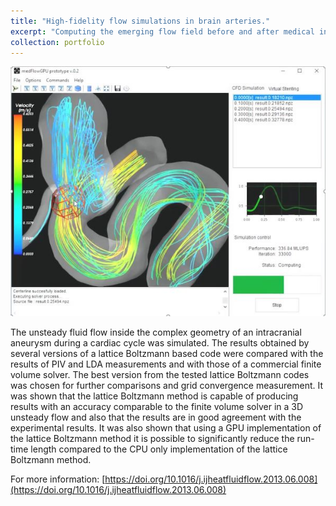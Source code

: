 ```yaml
---
title: "High-fidelity flow simulations in brain arteries."
excerpt: "Computing the emerging flow field before and after medical interventions to <br/><img src='/images/medflow3d.jpg'>"
collection: portfolio
---
```


![Flow simulation in an aneurysm.](/images/medflow3d.jpg)

The unsteady fluid flow inside the complex geometry of an intracranial aneurysm during a cardiac cycle was simulated. The results obtained by several versions of a lattice Boltzmann based code were compared with the results of PIV and LDA measurements and with those of a commercial finite volume solver. The best version from the tested lattice Boltzmann codes was chosen for further comparisons and grid convergence measurement. It was shown that the lattice Boltzmann method is capable of producing results with an accuracy comparable to the finite volume solver in a 3D unsteady flow and also that the results are in good agreement with the experimental results. It was also shown that using a GPU implementation of the lattice Boltzmann method it is possible to significantly reduce the run-time length compared to the CPU only implementation of the lattice Boltzmann method.

For more information: [https://doi.org/10.1016/j.ijheatfluidflow.2013.06.008](https://doi.org/10.1016/j.ijheatfluidflow.2013.06.008)
